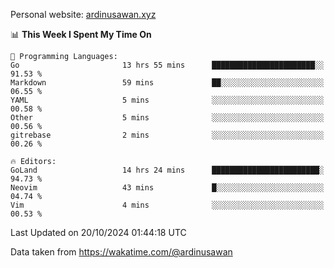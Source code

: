 Personal website: [ardinusawan.xyz](https://ardinusawan.xyz)

<!--START_SECTION:waka-->
📊 **This Week I Spent My Time On** 

```text
💬 Programming Languages: 
Go                       13 hrs 55 mins      ███████████████████████░░   91.53 % 
Markdown                 59 mins             ██░░░░░░░░░░░░░░░░░░░░░░░   06.55 % 
YAML                     5 mins              ░░░░░░░░░░░░░░░░░░░░░░░░░   00.58 % 
Other                    5 mins              ░░░░░░░░░░░░░░░░░░░░░░░░░   00.56 % 
gitrebase                2 mins              ░░░░░░░░░░░░░░░░░░░░░░░░░   00.26 % 

🔥 Editors: 
GoLand                   14 hrs 24 mins      ████████████████████████░   94.73 % 
Neovim                   43 mins             █░░░░░░░░░░░░░░░░░░░░░░░░   04.74 % 
Vim                      4 mins              ░░░░░░░░░░░░░░░░░░░░░░░░░   00.53 % 
```


 Last Updated on 20/10/2024 01:44:18 UTC
<!--END_SECTION:waka-->
Data taken from https://wakatime.com/@ardinusawan
